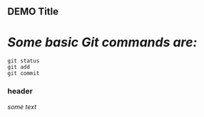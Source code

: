 ## **DEMO Title**
# ***Some basic Git commands are:***
```
git status
git add
git commit
```
### header

*some text*